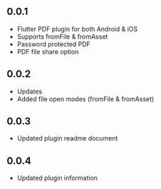## 0.0.1

* Flutter PDF plugin for both Android & iOS
* Supports fromFile & fromAsset
* Password protected PDF
* PDF file share option


## 0.0.2

* Updates
* Added file open modes (fromFile & fromAsset)

## 0.0.3
 
 * Updated plugin readme document

## 0.0.4
 
 * Updated plugin information
